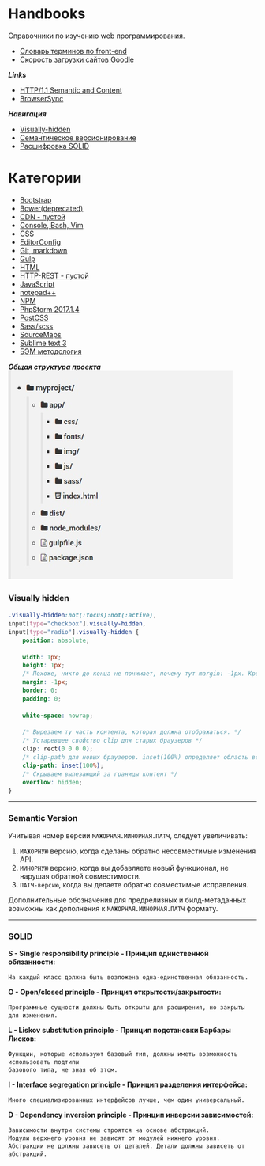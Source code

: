 # Handbooks
Справочники по изучению web программирования.

* [Словарь терминов по front-end](src/termins.md)
* [Скорость загрузки сайтов Goodle](https://developers.google.com/speed/)

***Links***
* [HTTP/1.1 Semantic and Content](https://tools.ietf.org/html/rfc7231#page-3)
* [BrowserSync](https://browsersync.io)

***Навигация***
* [Visually-hidden](https://github.com/deonisiu/Web-Handbooks#visually-hidden)
* [Семантическое версионирование]()
* [Расшифровка SOLID]()

# Категории
* [Bootstrap](src/Bootstrap/)
* [Bower(deprecated)](src/Bower/)
* [CDN - пустой](src/CDN/)
* [Console, Bash, Vim](src/Console/)
* [CSS](src/CSS/)
* [EditorConfig](src/EditorConfig/)
* [Git, markdown](src/Git/)
* [Gulp](src/Gulp/)
* [HTML](src/HTML/)
* [HTTP-REST - пустой](src/HTTP-REST/)
* [JavaScript](src/JavaScript/)
* [notepad++](src/notepad++/)
* [NPM](src/Npm/)
* [PhpStorm 2017.1.4](src/PhpStorm/)
* [PostCSS](src/PostCSS/)
* [Sass/scss](src/Sass/)
* [SourceMaps](src/SourceMaps/)
* [Sublime text 3](src/Sublime/)
* [БЭМ методология](src/BEM/)

***Общая структура проекта***
![project-template](src/project-template.jpg)

### Visually hidden
```css
.visually-hidden:not(:focus):not(:active),
input[type="checkbox"].visually-hidden,
input[type="radio"].visually-hidden {
	position: absolute;

	width: 1px;
	height: 1px;
    /* Похоже, никто до конца не понимает, почему тут margin: -1px. Кроме того, это приводит к проблемам (читай: https://github.com/h5bp/html5-boilerplate/issues/1985). */
	margin: -1px;
	border: 0;
	padding: 0;

	white-space: nowrap;

	/* Вырезаем ту часть контента, которая должна отображаться. */
  	/* Устаревшее свойство clip для старых браузеров */
	clip: rect(0 0 0 0);
  	/* clip-path для новых браузеров. inset(100%) определяет область вставки, которая позволит контенту исчезнуть.  */
  	clip-path: inset(100%);
    /* Скрываем вылезающий за границы контент */
	overflow: hidden;
}
```

---
### Semantic Version
Учитывая номер версии `МАЖОРНАЯ.МИНОРНАЯ.ПАТЧ`, следует увеличивать:  

 1. `МАЖОРНУЮ` версию, когда сделаны обратно несовместимые изменения API.
 2. `МИНОРНУЮ` версию, когда вы добавляете новый функционал, не нарушая
    обратной совместимости.
 3. `ПАТЧ-версию`, когда вы делаете обратно совместимые исправления.
 
Дополнительные обозначения для предрелизных и билд-метаданных возможны как дополнения к `МАЖОРНАЯ.МИНОРНАЯ.ПАТЧ` формату.

---
### SOLID

__S - Single responsibility principle - Принцип единственной обязанности:__

	На каждый класс должна быть возложена одна-единственная обязанность.
	
__O - Open/closed principle - Принцип открытости/закрытости:__

	Программные сущности должны быть открыты для расширения, но закрыты для изменения.
	
__L - Liskov substitution principle - Принцип подстановки Барбары Лисков:__

	Функции, которые используют базовый тип, должны иметь возможность использовать подтипы 
	базового типа, не зная об этом.

__I - Interface segregation principle - Принцип разделения интерфейса:__

	Много специализированных интерфейсов лучше, чем один универсальный.
	
__D - Dependency inversion principle - Принцип инверсии зависимостей:__

	Зависимости внутри системы строятся на основе абстракций. 
	Модули верхнего уровня не зависят от модулей нижнего уровня.
	Абстракции не должны зависеть от деталей. Детали должны зависеть от абстракций.
